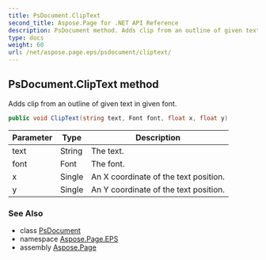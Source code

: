 ```yaml
---
title: PsDocument.ClipText
second_title: Aspose.Page for .NET API Reference
description: PsDocument method. Adds clip from an outline of given text in given font
type: docs
weight: 60
url: /net/aspose.page.eps/psdocument/cliptext/
---
```

## PsDocument.ClipText method

Adds clip from an outline of given text in given font.

```csharp
public void ClipText(string text, Font font, float x, float y)
```

| Parameter | Type | Description |
| --- | --- | --- |
| text | String | The text. |
| font | Font | The font. |
| x | Single | An X coordinate of the text position. |
| y | Single | An Y coordinate of the text position. |

### See Also

* class [PsDocument](../)
* namespace [Aspose.Page.EPS](../../psdocument/)
* assembly [Aspose.Page](../../../)


